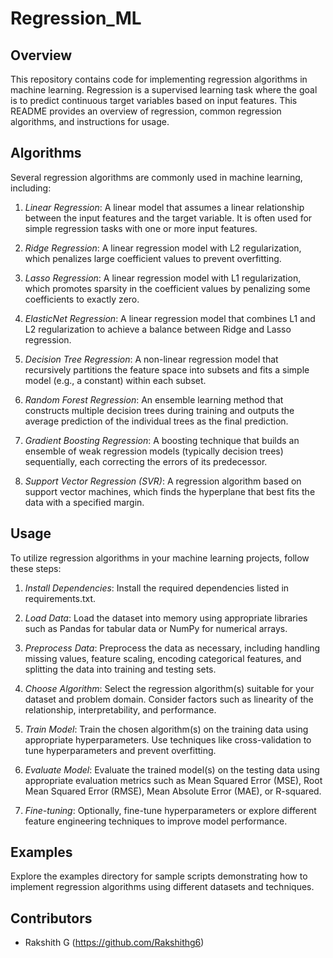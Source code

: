 # Regression_ML

## Overview
This repository contains code for implementing regression algorithms in machine learning. Regression is a supervised learning task where the goal is to predict continuous target variables based on input features. This README provides an overview of regression, common regression algorithms, and instructions for usage.

## Algorithms
Several regression algorithms are commonly used in machine learning, including:

1. *Linear Regression*: A linear model that assumes a linear relationship between the input features and the target variable. It is often used for simple regression tasks with one or more input features.

2. *Ridge Regression*: A linear regression model with L2 regularization, which penalizes large coefficient values to prevent overfitting.

3. *Lasso Regression*: A linear regression model with L1 regularization, which promotes sparsity in the coefficient values by penalizing some coefficients to exactly zero.

4. *ElasticNet Regression*: A linear regression model that combines L1 and L2 regularization to achieve a balance between Ridge and Lasso regression.

5. *Decision Tree Regression*: A non-linear regression model that recursively partitions the feature space into subsets and fits a simple model (e.g., a constant) within each subset.

6. *Random Forest Regression*: An ensemble learning method that constructs multiple decision trees during training and outputs the average prediction of the individual trees as the final prediction.

7. *Gradient Boosting Regression*: A boosting technique that builds an ensemble of weak regression models (typically decision trees) sequentially, each correcting the errors of its predecessor.

8. *Support Vector Regression (SVR)*: A regression algorithm based on support vector machines, which finds the hyperplane that best fits the data with a specified margin.

## Usage
To utilize regression algorithms in your machine learning projects, follow these steps:

1. *Install Dependencies*: Install the required dependencies listed in requirements.txt.

2. *Load Data*: Load the dataset into memory using appropriate libraries such as Pandas for tabular data or NumPy for numerical arrays.

3. *Preprocess Data*: Preprocess the data as necessary, including handling missing values, feature scaling, encoding categorical features, and splitting the data into training and testing sets.

4. *Choose Algorithm*: Select the regression algorithm(s) suitable for your dataset and problem domain. Consider factors such as linearity of the relationship, interpretability, and performance.

5. *Train Model*: Train the chosen algorithm(s) on the training data using appropriate hyperparameters. Use techniques like cross-validation to tune hyperparameters and prevent overfitting.

6. *Evaluate Model*: Evaluate the trained model(s) on the testing data using appropriate evaluation metrics such as Mean Squared Error (MSE), Root Mean Squared Error (RMSE), Mean Absolute Error (MAE), or R-squared.

7. *Fine-tuning*: Optionally, fine-tune hyperparameters or explore different feature engineering techniques to improve model performance.

## Examples
Explore the examples directory for sample scripts demonstrating how to implement regression algorithms using different datasets and techniques.

## Contributors
- Rakshith G (https://github.com/Rakshithg6)
